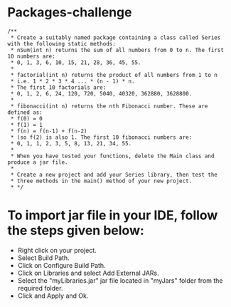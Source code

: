 # Packages-challenge
	/**
	 * Create a suitably named package containing a class called Series with the following static methods:
	 * nSum(int n) returns the sum of all numbers from 0 to n. The first 10 numbers are:
	 * 0, 1, 3, 6, 10, 15, 21, 28, 36, 45, 55.
	 * 
	 * factorial(int n) returns the product of all numbers from 1 to n
	 * i.e. 1 * 2 * 3 * 4 ... * (n - 1) * n.
	 * The first 10 factorials are:
	 * 0, 1, 2, 6, 24, 120, 720, 5040, 40320, 362880, 3628800.
	 * 
	 * fibonacci(int n) returns the nth Fibonacci number. These are defined as:
	 * f(0) = 0
	 * f(1) = 1
	 * f(n) = f(n-1) + f(n-2)
	 * (so f(2) is also 1. The first 10 fibonacci numbers are:
	 * 0, 1, 1, 2, 3, 5, 8, 13, 21, 34, 55.
	 * 
	 * When you have tested your functions, delete the Main class and produce a jar file.
	 * 
	 * Create a new project and add your Series library, then test the 
	 * three methods in the main() method of your new project.
	 * */
   
   # To import jar file in your IDE, follow the steps given below:
   - Right click on your project.
   - Select Build Path.
   - Click on Configure Build Path.
   - Click on Libraries and select Add External JARs.
   - Select the "myLibraries.jar" jar file located in "myJars" folder from the required folder.
   - Click and Apply and Ok.
